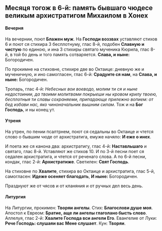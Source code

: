 
## Месяця тогож в 6-й: память бывшаго чюдесе великым архистратигом Михаилом в Хонех

#### Вечерня

На вечернии, поют **Блажен муж**. На **Господи воззвах** уставляют стихов 6 
и поют ся стихира 3 бесплотнуму, глас 8-й, подобен **Славную и чистую** по единою, 
и ина 3 стихиры святаго мученика Кюрила, глас 8-й, в той бо день и того память сотваряется. 
**Слава, и ныне:** Богородичен.

По прокимне на стиховне, стихире две во Октаице: дневную же и мученичную, и ино самогласен, 
глас 6-й: **Срадуите ся нам**, на **Слава, и ныне:** Богородичен. 

Тропарь, глас 4-й: *Небесных вои воеводо, молим ти ся и ныне недостоинии, да твоими молитвами 
покрыеши ны кровом крилу твоею, бесплотныя ти славы сохраняеми, припадающе прилежно вопием: 
от бед избави нас, яко чиноначальник вышним силам*.
Тож и на **Бог Господь**, и ны конец ут.

#### Утреня

На утрен, по пении псалтрнем, поют ся седальны во Октаице и чтется слово о бывшим чюде от архистратига, 
емуже начяло: **И еже о инех**.

И поета же ся канона два: архистратигу, глас 4-й: **Наставльшаго** и святаго, глас 8-й. Уставляют 
же стихов 10. И по 3-й песни поет ся седален архистратига, и чтется от реченаго слова. 
А по 6-й песни, кондак, глас 2-й: **Архистратиже**. 
Светилен: **Свят Господь**.

На стиховне по **Хвалите**, стихира во Октаице и архистратига, глас 5-й, самогласен: 
**Идеже осеняет благодать**, **И ныне:** Богородичен. 

Празднуют же от чясов и от кланяния и от ручных дел весь день.

#### Литургия

На Литургии, прокимен: **Творяи ангелы**. Стих: **Благослови душе моя**. 
Апостол к Евреом: **Братие, аще ли ангелы глаголано бысть слово**. 
Аллелуя, глас 2-й: **Хвалите Господа вси ангели Его**. 
Евангелие от Луки: **Рече Господь: слушаяи вас Мене слушает**. 
Кун: **Творяи**. 
